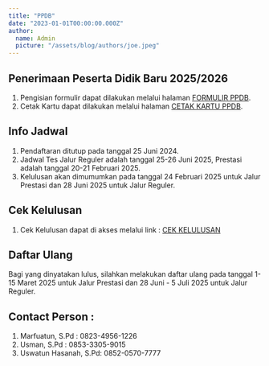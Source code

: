 ```yaml
---
title: "PPDB"
date: "2023-01-01T00:00:00.000Z"
author:
  name: Admin
  picture: "/assets/blog/authors/joe.jpeg"
---
```


## Penerimaan Peserta Didik Baru 2025/2026

1. Pengisian formulir dapat dilakukan melalui halaman [FORMULIR PPDB](/pages/form-ppdb).
2. Cetak Kartu dapat dilakukan melalui halaman [CETAK KARTU PPDB](/pages/cetak-kartu-ppdb).

## Info Jadwal

1. Pendaftaran ditutup pada tanggal 25 Juni 2024.
2. Jadwal Tes Jalur Reguler adalah tanggal 25-26 Juni 2025, Prestasi adalah tanggal 20-21 Februari 2025.
3. Kelulusan akan dimumumkan pada tanggal 24 Februari 2025 untuk Jalur Prestasi dan 28 Juni 2025 untuk Jalur Reguler.

## Cek Kelulusan

1. Cek Kelulusan dapat di akses melalui link : [CEK KELULUSAN](https://aplikasi.man1kotabima.sch.id/kelulusan)

## Daftar Ulang

Bagi yang dinyatakan lulus, silahkan melakukan daftar ulang pada tanggal 1-15 Maret 2025 untuk Jalur Prestasi dan 28 Juni - 5 Juli 2025 untuk Jalur Reguler.

## Contact Person :

1. Marfuatun, S.Pd : 0823-4956-1226
2. Usman, S.Pd : 0853-3305-9015
3. Uswatun Hasanah, S.Pd: 0852-0570-7777
